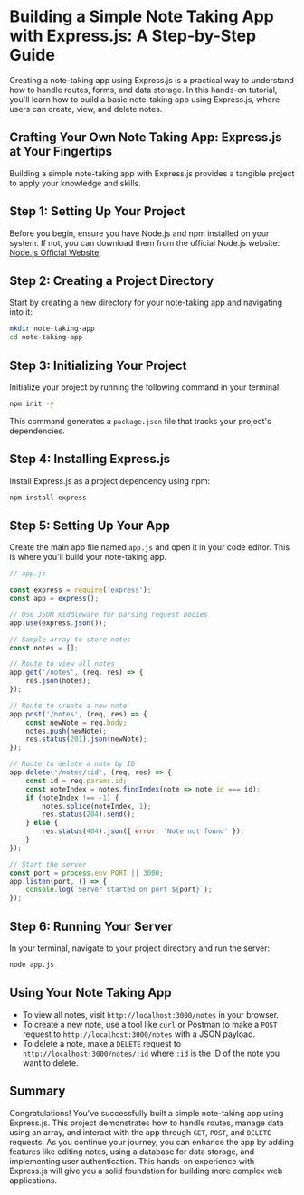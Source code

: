 # Building a Simple Note Taking App with Express.js: A Step-by-Step Guide

Creating a note-taking app using Express.js is a practical way to understand how to handle routes, forms, and data storage. In this hands-on tutorial, you'll learn how to build a basic note-taking app using Express.js, where users can create, view, and delete notes.

## Crafting Your Own Note Taking App: Express.js at Your Fingertips

Building a simple note-taking app with Express.js provides a tangible project to apply your knowledge and skills.

## Step 1: Setting Up Your Project

Before you begin, ensure you have Node.js and npm installed on your system. If not, you can download them from the official Node.js website: [Node.js Official Website](https://nodejs.org/).

## Step 2: Creating a Project Directory

Start by creating a new directory for your note-taking app and navigating into it:

```sh
mkdir note-taking-app
cd note-taking-app
```

## Step 3: Initializing Your Project

Initialize your project by running the following command in your terminal:

```sh
npm init -y
```

This command generates a `package.json` file that tracks your project's dependencies.

## Step 4: Installing Express.js

Install Express.js as a project dependency using npm:

```sh
npm install express
```

## Step 5: Setting Up Your App

Create the main app file named `app.js` and open it in your code editor. This is where you'll build your note-taking app.

```javascript
// app.js

const express = require('express');
const app = express();

// Use JSON middleware for parsing request bodies
app.use(express.json());

// Sample array to store notes
const notes = [];

// Route to view all notes
app.get('/notes', (req, res) => {
    res.json(notes);
});

// Route to create a new note
app.post('/notes', (req, res) => {
    const newNote = req.body;
    notes.push(newNote);
    res.status(201).json(newNote);
});

// Route to delete a note by ID
app.delete('/notes/:id', (req, res) => {
    const id = req.params.id;
    const noteIndex = notes.findIndex(note => note.id === id);
    if (noteIndex !== -1) {
        notes.splice(noteIndex, 1);
        res.status(204).send();
    } else {
        res.status(404).json({ error: 'Note not found' });
    }
});

// Start the server
const port = process.env.PORT || 3000;
app.listen(port, () => {
    console.log(`Server started on port ${port}`);
});
```

## Step 6: Running Your Server

In your terminal, navigate to your project directory and run the server:

```sh
node app.js
```

## Using Your Note Taking App

- To view all notes, visit `http://localhost:3000/notes` in your browser.
- To create a new note, use a tool like `curl` or Postman to make a `POST` request to `http://localhost:3000/notes` with a JSON payload.
- To delete a note, make a `DELETE` request to `http://localhost:3000/notes/:id` where `:id` is the ID of the note you want to delete.

## Summary

Congratulations! You've successfully built a simple note-taking app using Express.js. This project demonstrates how to handle routes, manage data using an array, and interact with the app through `GET`, `POST`, and `DELETE` requests. As you continue your journey, you can enhance the app by adding features like editing notes, using a database for data storage, and implementing user authentication. This hands-on experience with Express.js will give you a solid foundation for building more complex web applications.